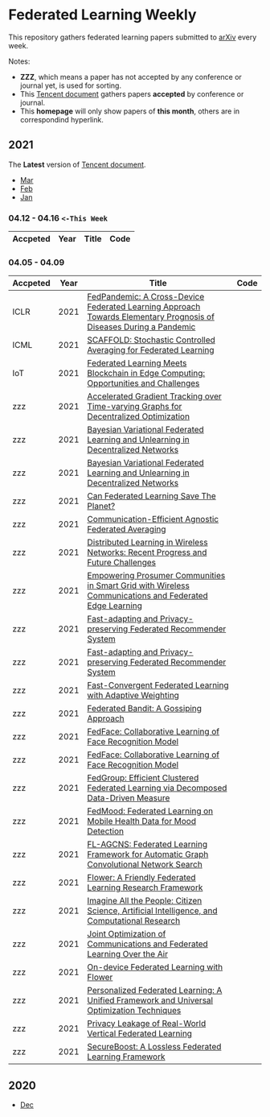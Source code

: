 # Federated Learning Weekly

This repository gathers federated learning papers submitted to [arXiv](https://arxiv.org/search/advanced?advanced=&terms-0-operator=AND&terms-0-term=federated+learning&terms-0-field=all&classification-physics_archives=all&classification-include_cross_list=include&date-year=2020&date-filter_by=date_range&date-from_date=2021-04-01&date-to_date=&date-date_type=announced_date_first&abstracts=show&size=50&order=-submitted_date) every week.

Notes:
- **ZZZ**, which means a paper has not accepted by any conference or journal yet, is used for sorting.
- This [Tencent document](https://docs.qq.com/sheet/DSU9MTG5QWm91SFBh) gathers papers **accepted** by conference or journal.
- This **homepage** will only show papers of **this month**, others are in correspondind hyperlink.

<!-- 
Notes:
- The regular expression `\s+\) -> )` is used to remove abundant spaces. -->


## 2021
The **Latest** version of [Tencent document](https://docs.qq.com/sheet/DSXB6Qk9KanBURURR?).

- [Mar](2021/03.md)
- [Feb](2021/02.md)
- [Jan](2021/01.md)


### 04.12 - 04.16 `<-This Week`


| Accpeted | Year | Title | Code |
| -------- | ---- | ----- | ---- |

### 04.05 - 04.09

| Accpeted | Year | Title                                                                                                                                                  | Code |
| -------- | ---- | ------------------------------------------------------------------------------------------------------------------------------------------------------ | ---- |
| ICLR     | 2021 | [FedPandemic: A Cross-Device Federated Learning Approach Towards Elementary Prognosis of Diseases During a Pandemic](https://arxiv.org/abs/2104.01864) |
| ICML     | 2021 | [SCAFFOLD: Stochastic Controlled Averaging for Federated Learning](https://arxiv.org/abs/1910.06378)                                                   |
| IoT      | 2021 | [Federated Learning Meets Blockchain in Edge Computing: Opportunities and Challenges](https://arxiv.org/abs/2104.01776)                                |
| zzz      | 2021 | [Accelerated Gradient Tracking over Time-varying Graphs for Decentralized Optimization](https://arxiv.org/abs/2104.02596)                              |
| zzz      | 2021 | [Bayesian Variational Federated Learning and Unlearning in Decentralized Networks](https://arxiv.org/abs/2104.03834)                                   |
| zzz      | 2021 | [Bayesian Variational Federated Learning and Unlearning in Decentralized Networks](https://arxiv.org/abs/2104.03834)                                   |
| zzz      | 2021 | [Can Federated Learning Save The Planet?](https://arxiv.org/abs/2010.06537)                                                                            |
| zzz      | 2021 | [Communication-Efficient Agnostic Federated Averaging](https://arxiv.org/abs/2104.02748)                                                               |
| zzz      | 2021 | [Distributed Learning in Wireless Networks: Recent Progress and Future Challenges](https://arxiv.org/abs/2104.02151)                                   |
| zzz      | 2021 | [Empowering Prosumer Communities in Smart Grid with Wireless Communications and Federated Edge Learning](https://arxiv.org/abs/2104.03169)             |
| zzz      | 2021 | [Fast-adapting and Privacy-preserving Federated Recommender System](https://arxiv.org/abs/2104.00919)                                                  |
| zzz      | 2021 | [Fast-adapting and Privacy-preserving Federated Recommender System](https://arxiv.org/abs/2104.00919)                                                  |
| zzz      | 2021 | [Fast-Convergent Federated Learning with Adaptive Weighting](https://arxiv.org/abs/2012.00661)                                                         |
| zzz      | 2021 | [Federated Bandit: A Gossiping Approach](https://arxiv.org/abs/2010.12763)                                                                             |
| zzz      | 2021 | [FedFace: Collaborative Learning of Face Recognition Model](https://arxiv.org/abs/2104.03008)                                                          |
| zzz      | 2021 | [FedFace: Collaborative Learning of Face Recognition Model](https://arxiv.org/abs/2104.03008)                                                          |
| zzz      | 2021 | [FedGroup: Efficient Clustered Federated Learning via Decomposed Data-Driven Measure](https://arxiv.org/abs/2010.06870)                                |
| zzz      | 2021 | [FedMood: Federated Learning on Mobile Health Data for Mood Detection](https://arxiv.org/abs/2102.09342)                                               |
| zzz      | 2021 | [FL-AGCNS: Federated Learning Framework for Automatic Graph Convolutional Network Search](https://arxiv.org/abs/2104.04141)                            |
| zzz      | 2021 | [Flower: A Friendly Federated Learning Research Framework](https://arxiv.org/abs/2007.14390)                                                           |
| zzz      | 2021 | [Imagine All the People: Citizen Science, Artificial Intelligence, and Computational Research](https://arxiv.org/abs/2104.00093)                       |
| zzz      | 2021 | [Joint Optimization of Communications and Federated Learning Over the Air](https://arxiv.org/abs/2104.03490)                                           |
| zzz      | 2021 | [On-device Federated Learning with Flower](https://arxiv.org/abs/2104.03042)                                                                           |
| zzz      | 2021 | [Personalized Federated Learning: A Unified Framework and Universal Optimization Techniques](https://arxiv.org/abs/2102.09743)                         |
| zzz      | 2021 | [Privacy Leakage of Real-World Vertical Federated Learning](https://arxiv.org/abs/2011.09290)                                                          |
| zzz      | 2021 | [SecureBoost: A Lossless Federated Learning Framework](https://arxiv.org/abs/1901.08755)                                                               |
## 2020
- [Dec](2020/12.md)